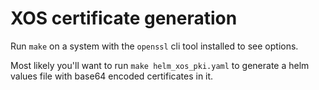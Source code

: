 # XOS certificate generation

Run `make` on a system with the `openssl` cli tool installed to see options.

Most likely you'll want to run `make helm_xos_pki.yaml` to generate a helm
values file with base64 encoded certificates in it.

